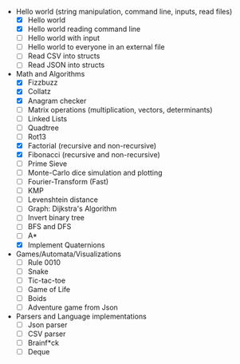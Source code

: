 - Hello world (string manipulation, command line, inputs, read files)
  - [x] Hello world
  - [x] Hello world reading command line
  - [ ] Hello world with input
  - [ ] Hello world to everyone in an external file
  - [ ] Read CSV into structs
  - [ ] Read JSON into structs
- Math and Algorithms
  - [x] Fizzbuzz
  - [x] Collatz
  - [x] Anagram checker
  - [ ] Matrix operations (multiplication, vectors, determinants)
  - [ ] Linked Lists
  - [ ] Quadtree
  - [ ] Rot13
  - [x] Factorial (recursive and non-recursive)
  - [x] Fibonacci (recursive and non-recursive)
  - [ ] Prime Sieve
  - [ ] Monte-Carlo dice simulation and plotting
  - [ ] Fourier-Transform (Fast)
  - [ ] KMP
  - [ ] Levenshtein distance
  - [ ] Graph: Dijkstra's Algorithm
  - [ ] Invert binary tree
  - [ ] BFS and DFS
  - [ ] A\*
  - [x] Implement Quaternions
- Games/Automata/Visualizations
  - [ ] Rule 0010
  - [ ] Snake
  - [ ] Tic-tac-toe
  - [ ] Game of Life
  - [ ] Boids
  - [ ] Adventure game from Json
- Parsers and Language implementations
  - [ ] Json parser
  - [ ] CSV parser
  - [ ] Brainf\*ck
  - [ ] Deque
